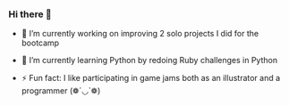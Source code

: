 ### Hi there 👋


- 🔭 I’m currently working on improving 2 solo projects I did for the bootcamp
- 🌱 I’m currently learning Python by redoing Ruby challenges in Python

- ⚡ Fun fact: I like participating in game jams both as an illustrator and a programmer (❁´◡`❁)

